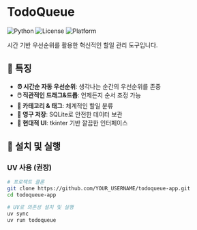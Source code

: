 # TodoQueue

![Python](https://img.shields.io/badge/python-3.8+-blue.svg)
![License](https://img.shields.io/badge/license-MIT-green.svg)
![Platform](https://img.shields.io/badge/platform-windows-lightgrey.svg)

시간 기반 우선순위를 활용한 혁신적인 할일 관리 도구입니다.

## 🎯 특징

- **⏰ 시간순 자동 우선순위**: 생각나는 순간의 우선순위를 존중
- **🖱️ 직관적인 드래그&드롭**: 언제든지 순서 조정 가능
- **📁 카테고리 & 태그**: 체계적인 할일 분류
- **💾 영구 저장**: SQLite로 안전한 데이터 보관
- **🎨 현대적 UI**: tkinter 기반 깔끔한 인터페이스

## 🚀 설치 및 실행

### UV 사용 (권장)
```bash
# 프로젝트 클론
git clone https://github.com/YOUR_USERNAME/todoqueue-app.git
cd todoqueue-app

# UV로 의존성 설치 및 실행
uv sync
uv run todoqueue